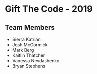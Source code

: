 # Gift The Code - 2019

## Team Members
- Sierra Katrian
- Josh McCormick
- Mark Berg
- Kaitlin Thatcher
- Vanessa Nevdashenko
- Bryan Stephens
